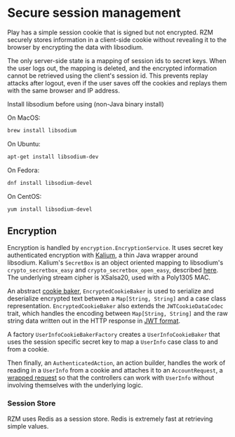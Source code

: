 # Secure session management

Play has a simple session cookie that is signed but not encrypted. RZM securely stores information in a client-side cookie without revealing it to the browser by encrypting the data with libsodium.

The only server-side state is a mapping of session ids to secret keys.  When the user logs out, the mapping is deleted, and the encrypted information cannot be retrieved using the client's session id. This prevents replay attacks after logout, even if the user saves off the cookies and replays them with the same browser and IP address.

Install libsodium before using (non-Java binary install)

On MacOS:

```bash
brew install libsodium
```

On Ubuntu:

```bash
apt-get install libsodium-dev
```

On Fedora:

```bash
dnf install libsodium-devel
```

On CentOS:

```bash
yum install libsodium-devel
```


## Encryption

Encryption is handled by `encryption.EncryptionService`.  It uses secret key authenticated encryption with [Kalium](https://github.com/abstractj/kalium/), a thin Java wrapper around libsodium.  Kalium's `SecretBox` is an object oriented mapping to libsodium's `crypto_secretbox_easy` and `crypto_secretbox_open_easy`, described [here](https://download.libsodium.org/doc/secret-key_cryptography/authenticated_encryption.html).  The underlying stream cipher is XSalsa20, used with a Poly1305 MAC.

An abstract [cookie baker](https://www.playframework.com/documentation/latest/api/scala/index.html#play.api.mvc.CookieBaker), `EncryptedCookieBaker` is used to serialize and deserialize encrypted text between a `Map[String, String]` and a case class representation.  `EncryptedCookieBaker` also extends the `JWTCookieDataCodec` trait, which handles the encoding between `Map[String, String]` and the raw string data written out in the HTTP response in [JWT format](https://tools.ietf.org/html/rfc7519).

A factory `UserInfoCookieBakerFactory` creates a `UserInfoCookieBaker` that uses the session specific secret key to map a `UserInfo` case class to and from a cookie.

Then finally, an `AuthenticatedAction`, an action builder, handles the work of reading in a `UserInfo` from a cookie and attaches it to an `AccountRequest`, a [wrapped request](https://www.playframework.com/documentation/latest/ScalaActionsComposition) so that the controllers can work with `UserInfo` without involving themselves with the underlying logic.


### Session Store

RZM uses Redis as a session store. Redis is extremely fast at retrieving simple values.

